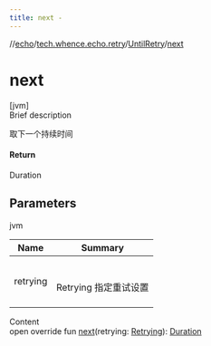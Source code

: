 ```yaml
---
title: next -
---
```

//[echo](../../index.md)/[tech.whence.echo.retry](../index.md)/[UntilRetry](index.md)/[next](next.md)



# next  
[jvm]  
Brief description  


取下一个持续时间



#### Return  


Duration



## Parameters  
  
jvm  
  
|  Name|  Summary| 
|---|---|
| retrying| <br><br>Retrying 指定重试设置<br><br>
  
  
Content  
open override fun [next](next.md)(retrying: [Retrying](../-retrying/index.md)): [Duration](https://docs.oracle.com/javase/8/docs/api/java/time/Duration.html)  



